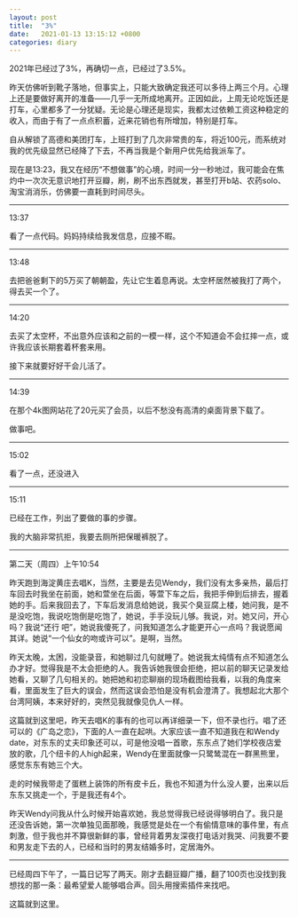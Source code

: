 ```yaml
---
layout: post
title:  "3%"
date:   2021-01-13 13:15:12 +0800
categories: diary
---
```


2021年已经过了3%，再确切一点，已经过了3.5%。

昨天仿佛听到靴子落地，但事实上，只能大致确定我还可以多待上两三个月。心理上还是要做好离开的准备——几乎一无所成地离开。正因如此，上周无论吃饭还是打车，心里都多了一分犹疑。无论是心理还是现实，我都太过依赖工资这种稳定的收入，而由于有了一点点积蓄，近来花销也有所增加，特别是打车。

自从解锁了高德和美团打车，上班打到了几次非常贵的车，将近100元，而系统对我的优先级显然已经降了下去，不再当我是个新用户优先给我派车了。

现在是13:23，我又在经历“不想做事”的心境，时间一分一秒地过，我可能会在焦灼中一次次无意识地打开豆瓣，刷，刷不出东西就发，甚至打开b站、农药solo、淘宝消消乐，仿佛要一直耗到时间尽头。

----

13:37

看了一点代码。妈妈持续给我发信息，应接不暇。

----

13:48

去把爸爸剩下的5万买了朝朝盈，先让它生着息再说。太空杯居然被我打了两个，得去买一个了。

----

14:20

去买了太空杯，不出意外应该和之前的一模一样，这个不知道会不会扛摔一点，或许我应该长期套着杯套来用。

接下来就要好好干会儿活了。

----

14:39

在那个4k图网站花了20元买了会员，以后不愁没有高清的桌面背景下载了。

做事吧。

----

15:02

看了一点，还没进入

----

15:11

已经在工作，列出了要做的事的步骤。

我的大脑非常抗拒，我要去厕所把保暖裤脱了。

----

第二天（周四）上午10:54

昨天跑到海淀黄庄去唱K，当然，主要是去见Wendy，我们没有太多亲热，最后打车回去时我坐在前面，她和萱坐在后面，等萱下车之后，我把手伸到后排去，握着她的手。后来我回去了，下车后发消息给她说，我买个臭豆腐上楼，她问我，是不是没吃饱，我说吃饱倒是吃饱了，她说，手手没玩儿够。我说，对。她又问，开心吗？我说“还行   吧”，她说我傻死了，问我知道怎么才能更开心一点吗？我说愿闻其详。她说“一个仙女的吻或许可以”。是啊，当然。

昨天太晚，太困，没能录音，和她聊过几句就睡了。她说我太纯情有点不知道怎么办才好。觉得我是不太会拒绝的人。我告诉她我很会拒绝，把以前的聊天记录发给她看，又聊了几句相关的。她把她和初恋聊崩的现场截图给我看，以我的角度来看，里面发生了巨大的误会，然而这误会恐怕是没有机会澄清了。我想起北大那个台湾阿姨，本来好好的，突然见我就像见仇人一样。

这篇就到这里吧，昨天去唱K的事有的也可以再详细录一下，但不录也行。唱了还可以的《广岛之恋》，下面的人一直在起哄。大家应该一直不知道我在和Wendy date，对东东的丈夫印象还可以，可是他没唱一首歌，东东点了她们学校夜店爱放的歌，几个纽卡的人high起来，Wendy在里面就像一只鹭鸶混在一群黑熊里，感觉东东有她三个大。

走的时候我带走了蛋糕上装饰的所有皮卡丘，我也不知道为什么没人要，出来以后东东又挑走一个，于是我还有4个。

昨天Wendy问我从什么时候开始喜欢她，我总觉得我已经说得够明白了。我只是还没告诉她，第一次单独见面那晚，我感觉是处在一个有偷情意味的事件里，有点刺激，但于我也并不算很新鲜的事，曾经背着男友深夜打电话对我哭、问我要不要和男友走下去的人，已经和当时的男友结婚多时，定居海外。

----

已经周四下午了，一篇日记写了两天。刚才去翻豆瓣广播，翻了100页也没找到我想找的那一条：最希望爱人能够唱合声。回头用搜索插件来找吧。

这篇就到这里。
